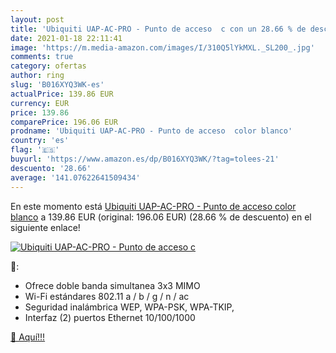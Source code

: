 ```yaml
---
layout: post
title: 'Ubiquiti UAP-AC-PRO - Punto de acceso  c con un 28.66 % de descuento'
date: 2021-01-18 22:11:41
image: 'https://m.media-amazon.com/images/I/310Q5lYkMXL._SL200_.jpg'
comments: true
category: ofertas
author: ring
slug: 'B016XYQ3WK-es'
actualPrice: 139.86 EUR
currency: EUR
price: 139.86
comparePrice: 196.06 EUR
prodname: 'Ubiquiti UAP-AC-PRO - Punto de acceso  color blanco'
country: 'es'
flag: '🇪🇸'
buyurl: 'https://www.amazon.es/dp/B016XYQ3WK/?tag=tolees-21'
descuento: '28.66'
average: '141.07622641509434'
---
```


En este momento está [Ubiquiti UAP-AC-PRO - Punto de acceso  color blanco](https://www.amazon.es/dp/B016XYQ3WK/?tag=tolees-21) a 139.86 EUR (original: 196.06 EUR) (28.66 %  de descuento) en el siguiente enlace!

[![Ubiquiti UAP-AC-PRO - Punto de acceso  c](https://m.media-amazon.com/images/I/310Q5lYkMXL._SL200_.jpg)](https://www.amazon.es/dp/B016XYQ3WK/?tag=tolees-21)

🔎:

- Ofrece doble banda simultanea 3x3 MIMO
- Wi-Fi estándares 802.11 a / b / g / n / ac
- Seguridad inalámbrica WEP, WPA-PSK, WPA-TKIP,
- Interfaz (2) puertos Ethernet 10/100/1000

[🛒 Aquí!!!](https://www.amazon.es/dp/B016XYQ3WK/?tag=tolees-21)
